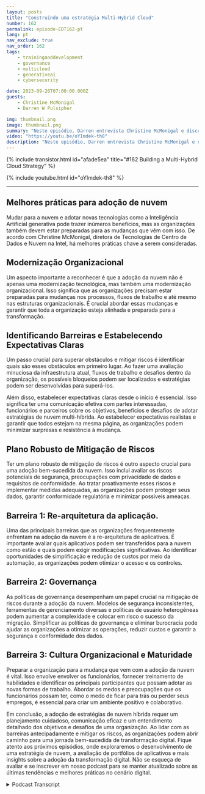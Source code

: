 ```yaml
---
layout: posts
title: "Construindo uma estratégia Multi-Hybrid Cloud"
number: 162
permalink: episode-EDT162-pt
lang: pt
nav_exclude: true
nav_order: 162
tags:
    - traininganddevelopment
    - governance
    - multicloud
    - generativeai
    - cybersecurity

date: 2023-09-26T07:00:00.000Z
guests:
    - Christine McMonigal
    - Darren W Pulsipher

img: thumbnail.png
image: thumbnail.png
summary: "Neste episódio, Darren entrevista Christine McMonigal e discutem os desafios que as organizações enfrentam ao fazer a transição para a nuvem e adotar arquiteturas de nuvem multi-híbridas. Eles destacam a importância de entender essas dificuldades e fornecer orientações para superá-las. Este episódio aprofundará algumas das principais barreiras e estratégias para mitigar os riscos, garantindo uma transformação bem-sucedida para a nuvem."
video: "https://youtu.be/oYImdek-th8"
description: "Neste episódio, Darren entrevista Christine McMonigal e discutem os desafios que as organizações enfrentam ao fazer a transição para a nuvem e adotar arquiteturas de nuvem multi-híbridas. Eles destacam a importância de entender essas dificuldades e fornecer orientações para superá-las. Este episódio aprofundará algumas das principais barreiras e estratégias para mitigar os riscos, garantindo uma transformação bem-sucedida para a nuvem."
---
```


<div>
{% include transistor.html id="afade5ea" title="#162 Building a Multi-Hybrid Cloud Strategy" %}

{% include youtube.html id="oYImdek-th8" %}
</div>

---

## Melhores práticas para adoção de nuvem

Mudar para a nuvem e adotar novas tecnologias como a Inteligência Artificial generativa pode trazer inúmeros benefícios, mas as organizações também devem estar preparadas para as mudanças que vêm com isso. De acordo com Christine McMonigal, diretora de Tecnologias de Centro de Dados e Nuvem na Intel, há melhores práticas chave a serem consideradas.

## Modernização Organizacional

Um aspecto importante a reconhecer é que a adoção da nuvem não é apenas uma modernização tecnológica, mas também uma modernização organizacional. Isso significa que as organizações precisam estar preparadas para mudanças nos processos, fluxos de trabalho e até mesmo nas estruturas organizacionais. É crucial abordar essas mudanças e garantir que toda a organização esteja alinhada e preparada para a transformação.

## Identificando Barreiras e Estabelecendo Expectativas Claras

Um passo crucial para superar obstáculos e mitigar riscos é identificar quais são esses obstáculos em primeiro lugar. Ao fazer uma avaliação minuciosa da infraestrutura atual, fluxos de trabalho e desafios dentro da organização, os possíveis bloqueios podem ser localizados e estratégias podem ser desenvolvidas para superá-los.

Além disso, estabelecer expectativas claras desde o início é essencial. Isso significa ter uma comunicação efetiva com partes interessadas, funcionários e parceiros sobre os objetivos, benefícios e desafios de adotar estratégias de nuvem multi-híbrida. Ao estabelecer expectativas realistas e garantir que todos estejam na mesma página, as organizações podem minimizar surpresas e resistência à mudança.

## Plano Robusto de Mitigação de Riscos

Ter um plano robusto de mitigação de riscos é outro aspecto crucial para uma adoção bem-sucedida da nuvem. Isso inclui avaliar os riscos potenciais de segurança, preocupações com privacidade de dados e requisitos de conformidade. Ao tratar proativamente esses riscos e implementar medidas adequadas, as organizações podem proteger seus dados, garantir conformidade regulatória e minimizar possíveis ameaças.

## Barreira 1: Re-arquitetura da aplicação.

Uma das principais barreiras que as organizações frequentemente enfrentam na adoção da nuvem é a re-arquitetura de aplicativos. É importante avaliar quais aplicativos podem ser transferidos para a nuvem como estão e quais podem exigir modificações significativas. Ao identificar oportunidades de simplificação e redução de custos por meio da automação, as organizações podem otimizar o acesso e os controles.

## Barreira 2: Governança

As políticas de governança desempenham um papel crucial na mitigação de riscos durante a adoção da nuvem. Modelos de segurança inconsistentes, ferramentas de gerenciamento diversas e políticas de usuário heterogêneas podem aumentar a complexidade e colocar em risco o sucesso da migração. Simplificar as políticas de governança e eliminar burocracia pode ajudar as organizações a otimizar as operações, reduzir custos e garantir a segurança e conformidade dos dados.

## Barreira 3: Cultura Organizacional e Maturidade

Preparar a organização para a mudança que vem com a adoção da nuvem é vital. Isso envolve envolver os funcionários, fornecer treinamento de habilidades e identificar os principais participantes que possam adotar as novas formas de trabalho. Abordar os medos e preocupações que os funcionários possam ter, como o medo de ficar para trás ou perder seus empregos, é essencial para criar um ambiente positivo e colaborativo.

Em conclusão, a adoção de estratégias de nuvem híbrida requer um planejamento cuidadoso, comunicação eficaz e um entendimento detalhado dos objetivos e desafios de uma organização. Ao lidar com as barreiras antecipadamente e mitigar os riscos, as organizações podem abrir caminho para uma jornada bem-sucedida de transformação digital. Fique atento aos próximos episódios, onde exploraremos o desenvolvimento de uma estratégia de nuvem, a avaliação de portfólios de aplicativos e mais insights sobre a adoção da transformação digital. Não se esqueça de avaliar e se inscrever em nosso podcast para se manter atualizado sobre as últimas tendências e melhores práticas no cenário digital.



<details>
<summary> Podcast Transcript </summary>

<p></p>

</details>

